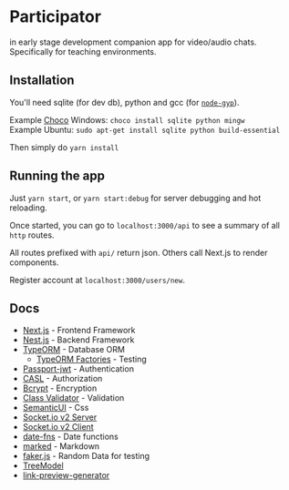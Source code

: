 # Participator

in early stage development companion app for video/audio chats.
Specifically for teaching environments.

## Installation

You'll need sqlite (for dev db), python and gcc (for [`node-gyp`](https://github.com/nodejs/node-gyp)).

Example [Choco](https://chocolatey.org/) Windows: `choco install sqlite python mingw` \
Example Ubuntu: `sudo apt-get install sqlite python build-essential`

Then simply do `yarn install`

## Running the app

Just `yarn start`, or `yarn start:debug` for server debugging and hot reloading.

Once started, you can go to `localhost:3000/api` to see a summary of all `http` routes.

All routes prefixed with `api/` return json. Others call Next.js to render components.

Register account at `localhost:3000/users/new`.

## Docs

* [Next.js](https://nextjs.org/docs) - Frontend Framework
* [Nest.js](https://docs.nestjs.com/) - Backend Framework
* [TypeORM](https://typeorm.io/) - Database ORM
  * [TypeORM Factories](https://github.com/owl1n/typeorm-factories) - Testing
* [Passport-jwt](http://www.passportjs.org/packages/passport-jwt/) - Authentication
* [CASL](https://casl.js.org/v5/en/guide/intro) - Authorization
* [Bcrypt](https://github.com/kelektiv/node.bcrypt.js) - Encryption
* [Class Validator](https://github.com/typestack/class-validator) - Validation
* [SemanticUI](https://semantic-ui.com/) - Css
* [Socket.io v2 Server](https://socket.io/docs/v2/server-api/)
* [Socket.io v2 Client](https://socket.io/docs/v2/client-api)
* [date-fns](https://github.com/date-fns/date-fns) - Date functions
* [marked](https://github.com/markedjs/marked) - Markdown
* [faker.js](https://github.com/Marak/Faker.js) - Random Data for testing
* [TreeModel](https://github.com/joaonuno/tree-model-js)
* [link-preview-generator](https://github.com/AndrejGajdos/link-preview-generator)
